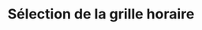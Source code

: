 ---
title: "Sélection de la grille horaire"
linkTitle: "Sélection de la grille horaire"
weight: 1002
description: ""
---
